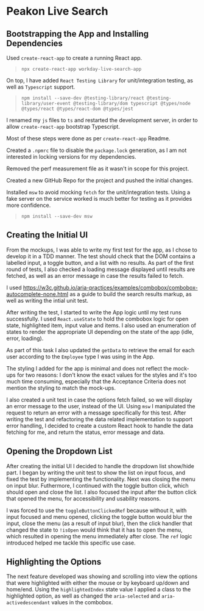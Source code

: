 # Peakon Live Search

## Bootstrapping the App and Installing Dependencies

Used `create-react-app` to create a running React app.
> `npx create-react-app workday-live-search-app`

On top, I have added `React Testing Library` for unit/integration testing, as well as `Typescript` support.

> `npm install --save-dev @testing-library/react @testing-library/user-event @testing-library/dom typescript @types/node @types/react @types/react-dom @types/jest`

I renamed my `js` files to `ts` and restarted the development server, in order to allow `create-react-app` bootstrap Typescript.

Most of these steps were done as per `create-react-app` Readme.

Created a `.npmrc` file to disable the `package.lock` generation, as I am not interested in locking versions for my dependencies.

Removed the perf measurement file as it wasn't in scope for this project.

Created a new GitHub Repo for the project and pushed the initial changes.

Installed `msw` to avoid mocking `fetch` for the unit/integration tests. Using a fake server on the service worked is much better for testing as it provides more confidence.

> `npm install --save-dev msw`

## Creating the Initial UI

From the mockups, I was able to write my first test for the app, as I chose to develop it in a TDD manner. The test should check that the DOM contains a labelled input, a toggle button, and a list with no results. As part of the first round of tests, I also checked a loading message displayed until results are fetched, as well as an error message in case the results failed to fetch.

I used https://w3c.github.io/aria-practices/examples/combobox/combobox-autocomplete-none.html as a guide to build the search results markup, as well as writing the intial unit test.


After writing the test, I started to write the App logic until my test runs successfully. I used `React.useState` to hold the combobox logic for open state, highlighted item, input value and items. I also used an enumeration of states to render the appropriate UI depending on the state of the app (idle, error, loading).

As part of this task I also updated the `getData` to retrieve the email for each user according to the `Employee` type I was using in the App.

The styling I added for the app is minimal and does not reflect the mock-ups for two reasons: I don't know the exact values for the styles and it's too much time consuming, especially that the Acceptance Criteria does not mention the styling to match the mock-ups.

I also created a unit test in case the options fetch failed, so we will display an error message to the user, instead of the UI. Using `msw` I manipulated the request to return an error with a message specifically for this test. After writing the test and refactoring the data related implementation to support error handling, I decided to create a custom React hook to handle the data fetching for me, and return the status, error message and data.

## Opening the Dropdown List

After creating the initial UI I decided to handle the dropdown list show/hide part. I began by writing the unit test to show the list on input focus, and fixed the test by implementing the functionality. Next was closing the menu on input blur. Futhermore, I continued with the toggle button click, which should open and close the list. I also focused the input after the button click that opened the menu, for accessibility and usability reasons.

I was forced to use the `toggleButtonClickedRef` because without it, with input focused and menu opened, clicking the toggle button would blur the input, close the menu (as a result of input blur), then the click handler that changed the state to `!isOpen` would think that it has to open the menu, which resulted in opening the menu immediately after close. The `ref` logic introduced helped me tackle this specific use case.

## Highlighting the Options

The next feature developed was showing and scrolling into view the options that were highlighted with either the mouse or by keyboard up/down and home/end. Using the `highlightedIndex` state value I applied a class to the highlighted option, as well as changed the `aria-selected` and `aria-activedescendant` values in the combobox.